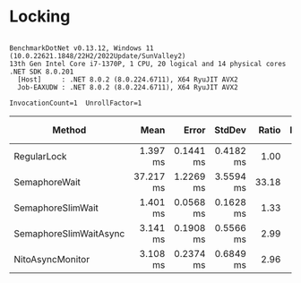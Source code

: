 # Locking

```

BenchmarkDotNet v0.13.12, Windows 11 (10.0.22621.1848/22H2/2022Update/SunValley2)
13th Gen Intel Core i7-1370P, 1 CPU, 20 logical and 14 physical cores
.NET SDK 8.0.201
  [Host]     : .NET 8.0.2 (8.0.224.6711), X64 RyuJIT AVX2
  Job-EAXUDW : .NET 8.0.2 (8.0.224.6711), X64 RyuJIT AVX2

InvocationCount=1  UnrollFactor=1  

```
| Method                 | Mean      | Error     | StdDev    | Ratio | RatioSD | Allocated  | Alloc Ratio |
|----------------------- |----------:|----------:|----------:|------:|--------:|-----------:|------------:|
| RegularLock            |  1.397 ms | 0.1441 ms | 0.4182 ms |  1.00 |    0.00 |    6.77 KB |        1.00 |
| SemaphoreWait          | 37.217 ms | 1.2269 ms | 3.5594 ms | 33.18 |   26.59 |    6.55 KB |        0.97 |
| SemaphoreSlimWait      |  1.401 ms | 0.0568 ms | 0.1628 ms |  1.33 |    1.32 |    6.71 KB |        0.99 |
| SemaphoreSlimWaitAsync |  3.141 ms | 0.1908 ms | 0.5566 ms |  2.99 |    3.08 |  1959.4 KB |      289.28 |
| NitoAsyncMonitor       |  3.108 ms | 0.2374 ms | 0.6849 ms |  2.96 |    3.09 | 3016.28 KB |      445.31 |
